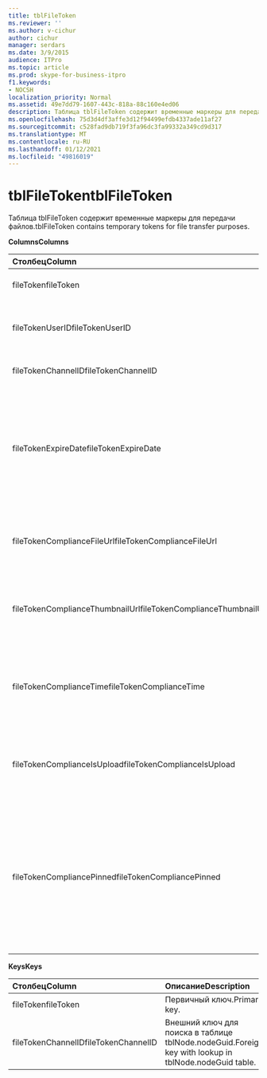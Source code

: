 ```yaml
---
title: tblFileToken
ms.reviewer: ''
ms.author: v-cichur
author: cichur
manager: serdars
ms.date: 3/9/2015
audience: ITPro
ms.topic: article
ms.prod: skype-for-business-itpro
f1.keywords:
- NOCSH
localization_priority: Normal
ms.assetid: 49e7dd79-1607-443c-818a-88c160e4ed06
description: Таблица tblFileToken содержит временные маркеры для передачи файлов.
ms.openlocfilehash: 75d3d4df3affe3d12f94499efdb4337ade11af27
ms.sourcegitcommit: c528fad9db719f3fa96dc3fa99332a349cd9d317
ms.translationtype: MT
ms.contentlocale: ru-RU
ms.lasthandoff: 01/12/2021
ms.locfileid: "49816019"
---
```

# <a name="tblfiletoken"></a><span data-ttu-id="89034-103">tblFileToken</span><span class="sxs-lookup"><span data-stu-id="89034-103">tblFileToken</span></span>
 
<span data-ttu-id="89034-104">Таблица tblFileToken содержит временные маркеры для передачи файлов.</span><span class="sxs-lookup"><span data-stu-id="89034-104">tblFileToken contains temporary tokens for file transfer purposes.</span></span>
  
<span data-ttu-id="89034-105">**Columns**</span><span class="sxs-lookup"><span data-stu-id="89034-105">**Columns**</span></span>

|<span data-ttu-id="89034-106">**Столбец**</span><span class="sxs-lookup"><span data-stu-id="89034-106">**Column**</span></span>|<span data-ttu-id="89034-107">**Тип**</span><span class="sxs-lookup"><span data-stu-id="89034-107">**Type**</span></span>|<span data-ttu-id="89034-108">**Описание**</span><span class="sxs-lookup"><span data-stu-id="89034-108">**Description**</span></span>|
|:-----|:-----|:-----|
|<span data-ttu-id="89034-109">fileToken</span><span class="sxs-lookup"><span data-stu-id="89034-109">fileToken</span></span>  <br/> |<span data-ttu-id="89034-110">nvarchar (50), NOT NULL</span><span class="sxs-lookup"><span data-stu-id="89034-110">nvarchar (50), not null</span></span>  <br/> |<span data-ttu-id="89034-111">Уникальный маркер (GUID).</span><span class="sxs-lookup"><span data-stu-id="89034-111">Unique token (a GUID).</span></span>  <br/> |
|<span data-ttu-id="89034-112">fileTokenUserID</span><span class="sxs-lookup"><span data-stu-id="89034-112">fileTokenUserID</span></span>  <br/> |<span data-ttu-id="89034-113">int, NOT NULL</span><span class="sxs-lookup"><span data-stu-id="89034-113">int, not null</span></span>  <br/> |<span data-ttu-id="89034-114">Идентификатор субъекта, который передает файл.</span><span class="sxs-lookup"><span data-stu-id="89034-114">ID of the principal that is transferring the file.</span></span>  <br/> |
|<span data-ttu-id="89034-115">fileTokenChannelID</span><span class="sxs-lookup"><span data-stu-id="89034-115">fileTokenChannelID</span></span>  <br/> |<span data-ttu-id="89034-116">GUID, не NULL</span><span class="sxs-lookup"><span data-stu-id="89034-116">GUID, not null</span></span>  <br/> |<span data-ttu-id="89034-117">GUID узла комнаты чата.</span><span class="sxs-lookup"><span data-stu-id="89034-117">GUID of the chat room node.</span></span>  <br/> |
|<span data-ttu-id="89034-118">fileTokenExpireDate</span><span class="sxs-lookup"><span data-stu-id="89034-118">fileTokenExpireDate</span></span>  <br/> |<span data-ttu-id="89034-119">datetime, NOT NULL</span><span class="sxs-lookup"><span data-stu-id="89034-119">datetime, not null</span></span>  <br/> |<span data-ttu-id="89034-p101">Срок действия. (Срок действия маркеров истекает через 30 минут, если они не были закреплены; см. описания в этом столбце.)</span><span class="sxs-lookup"><span data-stu-id="89034-p101">Expiration time. (Tokens expire after 30 minutes, unless pinned (see the following descriptions in this column).</span></span>  <br/> |
|<span data-ttu-id="89034-122">fileTokenComplianceFileUrl</span><span class="sxs-lookup"><span data-stu-id="89034-122">fileTokenComplianceFileUrl</span></span>  <br/> |<span data-ttu-id="89034-123">nvarchar(256)</span><span class="sxs-lookup"><span data-stu-id="89034-123">nvarchar(256)</span></span>  <br/> |<span data-ttu-id="89034-124">URL-адрес переданного файла (для использования службой соответствия).</span><span class="sxs-lookup"><span data-stu-id="89034-124">URL of the transferred file (for Compliance service use).</span></span>  <br/> |
|<span data-ttu-id="89034-125">fileTokenComplianceThumbnailUrl</span><span class="sxs-lookup"><span data-stu-id="89034-125">fileTokenComplianceThumbnailUrl</span></span>  <br/> |<span data-ttu-id="89034-126">nvarchar(256)</span><span class="sxs-lookup"><span data-stu-id="89034-126">nvarchar(256)</span></span>  <br/> |<span data-ttu-id="89034-127">URL-адрес эскиза переданного файла (для использования службой соответствия).</span><span class="sxs-lookup"><span data-stu-id="89034-127">URL of the thumbnail for the transferred file (for Compliance service use).</span></span>  <br/> |
|<span data-ttu-id="89034-128">fileTokenComplianceTime</span><span class="sxs-lookup"><span data-stu-id="89034-128">fileTokenComplianceTime</span></span>  <br/> |<span data-ttu-id="89034-129">datetime2</span><span class="sxs-lookup"><span data-stu-id="89034-129">datetime2</span></span>  <br/> |<span data-ttu-id="89034-130">Метка времени для фактической операции передачи файла (для использования службой соответствия).</span><span class="sxs-lookup"><span data-stu-id="89034-130">Timestamp for the actual file transfer operation (for Compliance service use).</span></span>  <br/> |
|<span data-ttu-id="89034-131">fileTokenComplianceIsUpload</span><span class="sxs-lookup"><span data-stu-id="89034-131">fileTokenComplianceIsUpload</span></span>  <br/> |<span data-ttu-id="89034-132">bit</span><span class="sxs-lookup"><span data-stu-id="89034-132">bit</span></span>  <br/> |<span data-ttu-id="89034-133">True при отправке; False при загрузке (для использования службой соответствия).</span><span class="sxs-lookup"><span data-stu-id="89034-133">True if upload; False if download (for Compliance service use).</span></span>  <br/> |
|<span data-ttu-id="89034-134">fileTokenCompliancePinned</span><span class="sxs-lookup"><span data-stu-id="89034-134">fileTokenCompliancePinned</span></span>  <br/> |<span data-ttu-id="89034-135">bit, NOT NULL</span><span class="sxs-lookup"><span data-stu-id="89034-135">bit, not null</span></span>  <br/> |<span data-ttu-id="89034-136">True, если маркер закреплен.</span><span class="sxs-lookup"><span data-stu-id="89034-136">True if token is pinned.</span></span> <span data-ttu-id="89034-137">Он используется для с сохранением маркера в таблице до тех пор, пока служба соответствия не будет иметь возможность получить соответствующие поля из нее.</span><span class="sxs-lookup"><span data-stu-id="89034-137">It's used to keep the token in the table until Compliance service has a chance to retrieve the relevant fields from it.</span></span>  <br/> |
   
<span data-ttu-id="89034-138">**Keys**</span><span class="sxs-lookup"><span data-stu-id="89034-138">**Keys**</span></span>

|<span data-ttu-id="89034-139">**Столбец**</span><span class="sxs-lookup"><span data-stu-id="89034-139">**Column**</span></span>|<span data-ttu-id="89034-140">**Описание**</span><span class="sxs-lookup"><span data-stu-id="89034-140">**Description**</span></span>|
|:-----|:-----|
|<span data-ttu-id="89034-141">fileToken</span><span class="sxs-lookup"><span data-stu-id="89034-141">fileToken</span></span>  <br/> |<span data-ttu-id="89034-142">Первичный ключ.</span><span class="sxs-lookup"><span data-stu-id="89034-142">Primary key.</span></span>  <br/> |
|<span data-ttu-id="89034-143">fileTokenChannelID</span><span class="sxs-lookup"><span data-stu-id="89034-143">fileTokenChannelID</span></span>  <br/> |<span data-ttu-id="89034-144">Внешний ключ для поиска в таблице tblNode.nodeGuid.</span><span class="sxs-lookup"><span data-stu-id="89034-144">Foreign key with lookup in tblNode.nodeGuid table.</span></span>  <br/> |
   


